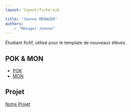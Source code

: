 ```yaml
---
layout: layout/fiche.njk

title: "Jeanne MENAGER"
authors:
    - "Ménager Jeanne"
---
```


Étudiant fictif, utilisé pour le template de nouveaux élèves.

## POK & MON

- [POK](./pok)
- [MON](./mon)

## Projet

[Notre Projet](../../../projets/20XX-20YY/notre-projet)
